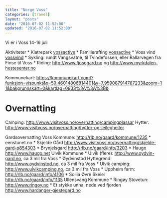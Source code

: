 ```yaml
---
title: "Norge Voss"
categories: [travel]
layout: "posts"
date: "2016-07-02 11:52:00"
updated: "2016-07-02 11:52:00"
---
```


Vi er i Voss 14-16 juli

Aktiviteter
	* Klatrepark [vossactive][vossactive]
	* Familierafting [vossactive][vossactive]
	* Voss vind [vossvind][vossvind]
	* Sykling: rundt Vangsvatne, til Tvindefossen, eller Rallarvegen fra Finse til Voss
	* Riding: http://www.fjosegard.no og http://www.myrkdalen-hestesenter.no


Kommunekart: https://kommunekart.com/?funksjon=vispunkt&x=59.46014806814401&y=7.959087914787233&zoom=11&bakgrunnskart=0&kartlag=0833%3A%3A%3B&


# Overnatting

Camping: http://www.visitvoss.no/overnatting/campingplassar
Hytter: http://www.visitvoss.no/overnatting/hytter-og-leilegheiter

Gardsovernatting
Voss Kommune: http://rlb.no/gaard/kommune/1235
    *   eenstunet.no
    *   Skjelde Gård http://www.visitvoss.no/overnatting/skjelde-gard-p854303
    *   Brynjelsgard http://rlb.no/gaard/info/3203
    *	Haugo http://www.haugo.net
Ulvik Kommune
    *   Ulvik (flere): http://www.oydvin-gard.no, ca 3 mil fra Voss
    *   Øydvinstod Hyttegrend: http://www.oydvinstod.no, ca 3 mil fra Voss
    *   Ulvik camping: http://www.ulvikcamping.no, ca 3 mil fra Voss
    *   Uppheim farm: http://rlb.no/gaard/info/4106
    *   Sollia Øvre Skeie: http://rlb.no/gaard/info/1135
Ullensvang Kommune
    *   Ringøy Stovetun: http://www.ringoy.no
    *   Et stykke unna, nede ved fjorden http://www.hardanger-gjestegard.no


  [vossactive]: http://www.vossactive.no  "Voss active"
  [vossvind]: https://www.vossvind.no  "Voss vind"


